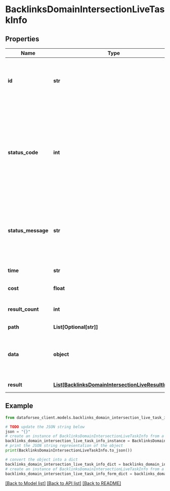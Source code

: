 # BacklinksDomainIntersectionLiveTaskInfo


## Properties

Name | Type | Description | Notes
------------ | ------------- | ------------- | -------------
**id** | **str** | task identifier unique task identifier in our system in the UUID format | [optional] 
**status_code** | **int** | status code of the task generated by DataForSEO, can be within the following range: 10000-60000 you can find the full list of the response codes here | [optional] 
**status_message** | **str** | informational message of the task you can find the full list of general informational messages here | [optional] 
**time** | **str** | execution time, seconds | [optional] 
**cost** | **float** | total tasks cost, USD | [optional] 
**result_count** | **int** | number of elements in the result array | [optional] 
**path** | **List[Optional[str]]** | URL path | [optional] 
**data** | **object** | contains the same parameters that you specified in the POST request | [optional] 
**result** | [**List[BacklinksDomainIntersectionLiveResultInfo]**](BacklinksDomainIntersectionLiveResultInfo.md) | array of results | [optional] 

## Example

```python
from dataforseo_client.models.backlinks_domain_intersection_live_task_info import BacklinksDomainIntersectionLiveTaskInfo

# TODO update the JSON string below
json = "{}"
# create an instance of BacklinksDomainIntersectionLiveTaskInfo from a JSON string
backlinks_domain_intersection_live_task_info_instance = BacklinksDomainIntersectionLiveTaskInfo.from_json(json)
# print the JSON string representation of the object
print(BacklinksDomainIntersectionLiveTaskInfo.to_json())

# convert the object into a dict
backlinks_domain_intersection_live_task_info_dict = backlinks_domain_intersection_live_task_info_instance.to_dict()
# create an instance of BacklinksDomainIntersectionLiveTaskInfo from a dict
backlinks_domain_intersection_live_task_info_form_dict = backlinks_domain_intersection_live_task_info.from_dict(backlinks_domain_intersection_live_task_info_dict)
```
[[Back to Model list]](../README.md#documentation-for-models) [[Back to API list]](../README.md#documentation-for-api-endpoints) [[Back to README]](../README.md)


